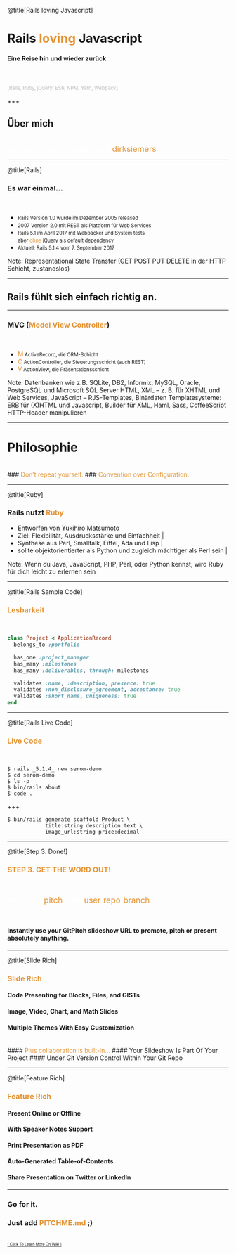 @title[Rails loving Javascript]
# Rails <span style="color: #e49436">loving</span> Javascript

#### Eine Reise hin und wieder zurück
<br>
<br>
<span style="color: #bbb; font-size: 80%">[Rails, Ruby, jQuery, ES6, NPM, Yarn, Webpack]</span>

+++

## Über mich
<br>
<span style="font-size: 1.3em;">
  <span style="color:white">Twitter: </span>
  <span style="color:white">https://twitter.com/</span>
  <span style="color: #e49436">dirksiemers</span>
</span>

---
@title[Rails]
### Es war einmal...
<br>
<ul>
  <li class="fragment"><span style="font-size: 80%">Rails Version 1.0 wurde im Dezember 2005 released</span></li>
  <li class="fragment"><span style="font-size: 80%">2007 Version 2.0 mit REST als Plattform für Web Services</span></li>
  <li class="fragment">
    <span style="font-size: 80%">Rails 5.1 im April 2017 mit Webpacker und System tests</span>
    <br>
    <span style="font-size: 80%">aber </span><span style="font-size: 80%; color: #e49436">ohne</span><span style="font-size: 80%"> jQuery als default dependency</span>
  </li>
  <li class="fragment"><span style="font-size: 80%">Aktuell: Rails 5.1.4 vom 7. September 2017</span></li>
</ul>

Note: 
Representational State Transfer (GET POST PUT DELETE in der HTTP Schicht, zustandslos)

---

## Rails fühlt sich einfach richtig an.

---

### MVC (<span style="color: #e49436">Model View Controller</span>)
<br>
<ul>
  <li class="fragment"><span style="color: #e49436">M</span><span style="font-size: 80%">   ActiveRecord, die ORM-Schicht</span></li>
  <li class="fragment"><span style="color: #e49436">C</span><span style="font-size: 80%">   ActionController, die Steuerungsschicht (auch REST)</span></li>
  <li class="fragment"><span style="color: #e49436">V</span><span style="font-size: 80%">   ActionView, die Präsentationsschicht</span></li>
</ul>

Note:
Datenbanken wie z.B. SQLite, DB2, Informix, MySQL, Oracle, PostgreSQL und Microsoft SQL Server
HTML, XML – z. B. für XHTML und Web Services, JavaScript – RJS-Templates, Binärdaten
Templatesysteme: ERB für (X)HTML und Javascript, Builder für XML, Haml, Sass, CoffeeScript
HTTP-Header manipulieren

---

# Philosophie
<br>
### <span style="color: #e49436">Don’t repeat yourself.</span>
### <span style="color: #e49436">Convention over Configuration.</span>

---
@title[Ruby]

### Rails nutzt <span style="color: #e49436">Ruby</span>
- Entworfen von Yukihiro Matsumoto
- Ziel: Flexibilität, Ausdrucksstärke und Einfachheit |
- Synthese aus Perl, Smalltalk, Eiffel, Ada und Lisp |
- sollte objektorientierter als Python und zugleich mächtiger als Perl sein |

Note:
Wenn du Java, JavaScript, PHP, Perl, oder Python kennst, wird Ruby für dich leicht zu erlernen sein

---
@title[Rails Sample Code]

### <span style="color: #e49436">Lesbarkeit</span>
<br>

```ruby
class Project < ApplicationRecord 
  belongs_to :portfolio

  has_one :project_manager
  has_many :milestones
  has_many :deliverables, through: milestones

  validates :name, :description, presence: true 
  validates :non_disclosure_agreement, acceptance: true 
  validates :short_name, uniqueness: true
end
```

---
@title[Rails Live Code]

### <span style="color: #e49436">Live Code</span>
<br>

```shell
$ rails _5.1.4_ new serom-demo
$ cd serom-demo
$ ls -p
$ bin/rails about
$ code .
```

+++

```shell
$ bin/rails generate scaffold Product \
            title:string description:text \
            image_url:string price:decimal
```

---
@title[Step 3. Done!]

### <span style="color: #e49436">STEP 3. GET THE WORD OUT!</span>

<br>

<span style="font-size: 1.3em;"><span style="color:white">htt</span><span style="color:white">ps://git</span><span style="color: #e49436">pitch</span><span style="color: white">.com/<span style="color: #e49436">user</span>/<span style="color: #e49436">repo</span>/<span style="color: #e49436">branch</span></span>

<br>

#### Instantly use your GitPitch slideshow URL to promote, pitch or present absolutely anything.

---
@title[Slide Rich]

### <span style="color: #e49436">Slide Rich</span>

#### Code Presenting for Blocks, Files, and GISTs
#### Image, Video, Chart, and Math Slides
#### Multiple Themes With Easy Customization
<br>
#### <span style="color: #e49436">Plus collaboration is built-in...</span>
#### Your Slideshow Is Part Of Your Project
#### Under Git Version Control Within Your Git Repo

---

@title[Feature Rich]

### <span style="color: #e49436">Feature Rich</span>

#### Present Online or Offline
#### With Speaker Notes Support
#### Print Presentation as PDF
#### Auto-Generated Table-of-Contents
#### Share Presentation on Twitter or LinkedIn

---

### Go for it.
### Just add <span style="color: #e49436; text-transform: none">PITCHME.md</span> ;)
<br>
<a style="font-size:0.6em;" href="https://github.com/gitpitch/gitpitch/wiki">[ Click To Learn More On Wiki ]</a>
